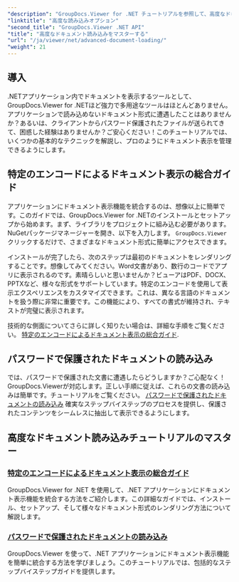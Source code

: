 ```yaml
---
"description": "GroupDocs.Viewer for .NET チュートリアルを参照して、高度なドキュメント表示機能をアプリケーションに簡単に統合します。"
"linktitle": "高度な読み込みオプション"
"second_title": "GroupDocs.Viewer .NET API"
"title": "高度なドキュメント読み込みをマスターする"
"url": "/ja/viewer/net/advanced-document-loading/"
"weight": 21
---
```


## 導入

.NETアプリケーション内でドキュメントを表示するツールとして、GroupDocs.Viewer for .NETほど強力で多用途なツールはほとんどありません。アプリケーションで読み込めないドキュメント形式に遭遇したことはありませんか？あるいは、クライアントからパスワード保護されたファイルが送られてきて、困惑した経験はありませんか？ご安心ください！このチュートリアルでは、いくつかの基本的なテクニックを解説し、プロのようにドキュメント表示を管理できるようにします。

## 特定のエンコードによるドキュメント表示の総合ガイド

アプリケーションにドキュメント表示機能を統合するのは、想像以上に簡単です。このガイドでは、GroupDocs.Viewer for .NETのインストールとセットアップから始めます。まず、ライブラリをプロジェクトに組み込む必要があります。NuGetパッケージマネージャーを開き、以下を入力します。 `GroupDocs.Viewer`クリックするだけで、さまざまなドキュメント形式に簡単にアクセスできます。

インストールが完了したら、次のステップは最初のドキュメントをレンダリングすることです。想像してみてください。Word文書があり、数行のコードでアプリに表示されるのです。素晴らしいと思いませんか？ビューアはPDF、DOCX、PPTXなど、様々な形式をサポートしています。特定のエンコードを使用して表示エクスペリエンスをカスタマイズできます。これは、異なる言語のドキュメントを扱う際に非常に重要です。この機能により、すべての書式が維持され、テキストが完璧に表示されます。

技術的な側面についてさらに詳しく知りたい場合は、詳細な手順をご覧ください。 [特定のエンコードによるドキュメント表示の総合ガイド](./document-viewing-with-specific-encoding/).

## パスワードで保護されたドキュメントの読み込み

では、パスワードで保護された文書に遭遇したらどうしますか？ご心配なく！GroupDocs.Viewerが対応します。正しい手順に従えば、これらの文書の読み込みは簡単です。チュートリアルをご覧ください。 [パスワードで保護されたドキュメントの読み込み](./loading-password-protected-document/) 確実なステップバイステップのプロセスを提供し、保護されたコンテンツをシームレスに抽出して表示できるようにします。

## 高度なドキュメント読み込みチュートリアルのマスター
### [特定のエンコードによるドキュメント表示の総合ガイド](./document-viewing-with-specific-encoding/)
GroupDocs.Viewer for .NET を使用して、.NET アプリケーションにドキュメント表示機能を統合する方法をご紹介します。この詳細なガイドでは、インストール、セットアップ、そして様々なドキュメント形式のレンダリング方法について解説します。
### [パスワードで保護されたドキュメントの読み込み](./loading-password-protected-document/)
GroupDocs.Viewer を使って、.NET アプリケーションにドキュメント表示機能を簡単に統合する方法を学びましょう。このチュートリアルでは、包括的なステップバイステップガイドを提供します。